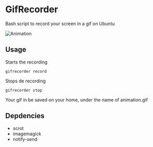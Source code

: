 # GifRecorder
Bash script to record your screen in a gif on Ubuntu

![Animation](http://erickzanardo.github.io/gifrecorder/animation.gif)

## Usage

Starts the recording

```
gifrecorder record
```

Stops de recording

```
gifrecorder stop
```

Your gif in be saved on your home, under the name of animation.gif

## Depdencies

- scrot
- imagemagick
- notify-send

